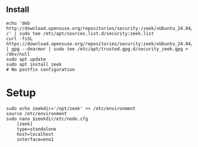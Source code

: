 ## Install

    echo 'deb http://download.opensuse.org/repositories/security:/zeek/xUbuntu_24.04/ /' | sudo tee /etc/apt/sources.list.d/security:zeek.list
    curl -fsSL https://download.opensuse.org/repositories/security:zeek/xUbuntu_24.04/Release.key | gpg --dearmor | sudo tee /etc/apt/trusted.gpg.d/security_zeek.gpg > /dev/null
    sudo apt update
    sudo apt install zeek
    # No postfix configuration

# Setup

    sudo echo zeekdir='/opt/zeek' >> /etc/environment
    source /etc/environment
    sudo nano $zeekdir/etc/node.cfg
        [zeek]
        type=standalone
        host=localhost
        interface=eno1

    

    
    
